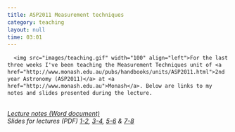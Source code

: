 ```yaml
---
title: ASP2011 Measurement techniques
category: teaching
layout: null
time: 03:01
---
```

<!-- converted from blosxom format post by dkg 22.1.2022 -->
<!-- created by convert.pl on Mon Jan 30 23:20:39 EST 2012 -->
<!-- converted from ../2007/04/asp2011-measurement-techniques.html -->
<!-- Post timestamp Wednesday, April 04, 2007 11:01 AM -->
<!-- touch -t 200704041101 -->
<!-- Labels: 2007, teaching -->
      <img src="images/teaching.gif" width="100" align="left">For the last three weeks I've been teaching the Measurement Techniques unit of <a href="http://www.monash.edu.au/pubs/handbooks/units/ASP2011.html">2nd year Astronomy (ASP2011)</a> at <a href="http://www.monash.edu.au">Monash</a>. Below are links to my notes and slides presented during the lecture.
<br clear="left">
<em><a href="docs/ASP2011_2007.doc">Lecture notes (Word document)</a><br>
    Slides for lectures (PDF) 
<a href="docs/Lecture 1-2.pdf">1-2</a>, 
<a href="docs/Lecture 3-4.pdf">3-4</a>, 
<a href="docs/Lecture 5-6.pdf">5-6</a> & <a href="docs/Lecture 7-8.pdf">7-8</a> </em>
